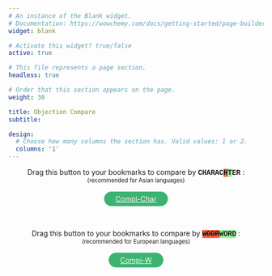 ```yaml
---
# An instance of the Blank widget.
# Documentation: https://wowchemy.com/docs/getting-started/page-builder/
widget: blank

# Activate this widget? true/false
active: true

# This file represents a page section.
headless: true

# Order that this section appears on the page.
weight: 30

title: Objection Compare
subtitle:

design:
  # Choose how many columns the section has. Valid values: 1 or 2.
  columns: '1'
---
```


<div style="display:flex;flex-direction:column;align-items:center;justify-content:center;">
<p style="margin:0;">
Drag this button to your bookmarks to compare by <span style="font-family: 'Courier New', monospace; background-color:white; font-weight: bold;">CHARAC<span style="background-color:tomato; text-decoration: line-through;">H</span><span style="background-color:palegreen;">T</span>ER</span> :
</p>
 <p style="margin:0; font-size: 80%;">
   (recommended for Asian languages)
 </p>
<a id="simiLink" onMouseOver="this.style.border='mediumaquamarine solid 3px'; this.style.color='aquamarine'"
   onMouseOut="this.style.border='transparent solid 3px'; this.style.color='snow'"
   style="color: snow; background-color: mediumseagreen; border: transparent solid 3px; padding: 3px 20px;border-radius: 15px; margin: 15px;"
href="javascript:%2F%2ACompi%20V1.0%2A%2F%0Aunit%20%3D%20%27char%27%3B%20%2F%2A%20%27char%27%7C%27word%27%20%2A%2F%0A%0A%2F%2AControl%20flow%20based%20on%20url%2A%2F%0AcurrentUrl%20%3D%20window.location.href%3B%0Aregex1%20%3D%20%2Fa3%5C.flit%5C.to%5C%2F%23%5C%2Farcade%5C%2Farcade-objection%2F%3B%0Aif%20%28regex1.test%28currentUrl%29%29%20%7B%0Amain%28%29%3B%0A%7D%20else%20%7B%0Aif%20%28window.confirm%28%60Go%20to%20arcade-objection%20page%3F%60%29%29%20%7B%0A%20%20%20%20window.location.href%3D%27https%3A%2F%2Fa3.flit.to%2F%23%2Farcade%2Farcade-objection%27%3B%0A%7D%3B%0A%7D%0A%0A%0Afunction%20main%28%29%20%7B%20%20%20%0A%20%20%20%20%2F%2A%20Guard%20from%20reloading%20%2A%2F%0A%20%20%20%20if%20%28document.getElementById%28%27diff1%27%29%29%20%7Breturn%7D%0A%0A%09%2F%2AAdd%20events%20%28needs%20reloading%20on%20in-app%20tab%20change%2A%2F%0A%09document.querySelector%28%27%5Brole%3D%22tablist%22%5D%27%29.setAttribute%28%27listener%27%2C%20%27true%27%29%3B%20%2F%2A%20navBar%20%2A%2F%0A%09document.querySelector%28%27%5Brole%3D%22tablist%22%5D%27%29.addEventListener%28%27click%27%2C%20ostinato%29%3B%0A%09document.getElementsByClassName%28%27fa-search%27%29%5B0%5D.parentNode.addEventListener%28%27click%27%2C%20ostinato%29%3B%20%2F%2A%20searchBtn%20%2A%2F%0A%09document.getElementsByTagName%28%27pagination%27%29%5B0%5D.childNodes%5B0%5D.addEventListener%28%27click%27%2C%20ostinato%29%3B%20%2F%2A%20pageNav%20%2A%2F%0A%09console.log%28%28document.querySelectorAll%28%27.btn-group-md%27%29%29%29%3B%0A%09if%20%28document.querySelectorAll%28%27.btn-group-md%27%29.length%20%3E%200%29%20%7B%0A%09document.querySelectorAll%28%27.btn-group-md%27%29%5B0%5D.addEventListener%28%27click%27%2C%20ostinato%29%3B%20%2F%2A%20image%20tab%27s%20sub-tab%20buttons%20%2A%2F%0A%09%7D%0A%09%0A%0A%0A%20%20%20%20%2F%2A%20Page%20setup%20%2A%2F%0A%20%20%20%20nestedTables%20%3D%20%5B...document.querySelectorAll%28%27tbody%20tbody%27%29%5D%3B%0A%20%20%20%20nestedTables.forEach%20%28%28t%2Ci%29%20%3D%3E%20%7B%0A%20%20%20%20%20%20%20%20let%20newRow%20%3D%20t.insertRow%28%29%3B%0A%20%20%20%20%20%20%20%20let%20newCell%20%3D%20newRow.insertCell%28%29%3B%0A%20%20%20%20%20%20%20%20%20%20%20%20newCell.classList.add%28%27text-left%27%29%3B%0A%20%20%20%20%20%20%20%20%20%20%20%20newCell.id%20%3D%20%27diff%27%20%2B%20i%3B%0A%20%20%20%20%20%20%20%20%20%20%20%20newCell.style%20%3D%20%27white-space%3Apre-wrap%3B%27%3B%0A%20%20%20%20%20%20%20%20let%20th%20%3D%20document.createElement%28%27th%27%29%3B%0A%20%20%20%20%20%20%20%20%20%20%20%20newRowHead%20%3D%20newRow.insertBefore%28th%2C%20newCell%29%3B%0A%20%20%20%20%20%20%20%20%20%20%20%20newRowHead.classList.add%28%27bg-muted%27%29%3B%0A%20%20%20%20%20%20%20%20let%20newText%20%3D%20document.createTextNode%28%27Score%27%29%3B%0A%20%20%20%20%20%20%20%20%20%20%20%20newRowHead.appendChild%28newText%29%3B%0A%0A%20%20%20%20%7D%29%3B%0A%0A%20%20%20%20%2F%2A%20Diff%20%2A%2F%0A%20%20%20%20nestedTables.forEach%20%28%28t%2Ci%29%20%3D%3E%20%7B%0A%20%20%20%20%20%20%20%20let%20fragment%20%3D%20document.createDocumentFragment%28%29%3B%0A%20%20%20%20%20%20%20%20%0A%20%20%20%20%20%20%20%20%2F%2A%20Get%20text%20and%20make%20array%20of%20words%20%28%22%20%22%29%20or%20characters%20%28%22%22%29%20%2A%2F%0A%20%20%20%20%20%20%20%20let%20oldText%2C%20newText%3B%0A%20%20%20%20%20%20%20%20if%20%28unit%20%3D%3D%20%27char%27%29%20%7B%0A%20%20%20%20%20%20%20%20%20%20%20%20oldText%20%3D%20t.getElementsByTagName%28%27tr%27%29%5Bt.rows.length%20-%203%5D.childNodes%5B3%5D.textContent.split%28%22%22%29%3B%0A%20%20%20%20%20%20%20%20%20%20%20%20newText%20%3D%20t.getElementsByTagName%28%27tr%27%29%5Bt.rows.length%20-%202%5D.childNodes%5B3%5D.textContent.split%28%22%22%29%3B%0A%20%20%20%20%20%20%20%20%7D%0A%0A%20%20%20%20%20%20%20%20if%20%28unit%20%3D%3D%20%27word%27%29%20%7B%0A%20%20%20%20%20%20%20%20%20%20%20%20oldText%20%3D%20t.getElementsByTagName%28%27tr%27%29%5Bt.rows.length%20-%203%5D.childNodes%5B3%5D.textContent.replaceAll%28%27%20%27%2C%20%27%20%C2%ABspace%C2%BB%20%27%29.replaceAll%28%27%5Cn%27%2C%20%27%20%5Cn%20%27%29.split%28%22%20%22%29%3B%0A%20%20%20%20%20%20%20%20%20%20%20%20newText%20%3D%20t.getElementsByTagName%28%27tr%27%29%5Bt.rows.length%20-%202%5D.childNodes%5B3%5D.textContent.replaceAll%28%27%20%27%2C%20%27%20%C2%ABspace%C2%BB%20%27%29.replaceAll%28%27%5Cn%27%2C%20%27%20%5Cn%20%27%29.split%28%22%20%22%29%3B%0A%20%20%20%20%20%20%20%20%7D%0A%20%20%20%20%20%20%20%20%0A%20%20%20%20%20%20%20%20%0A%20%20%20%20%20%20%20%20%0A%20%20%20%20%20%20%20%20%2F%2AGenerate%20diff%2A%2F%0A%20%20%20%20%20%20%20%20let%20diff%20%3D%20patienceDiff%28oldText%20%2C%20newText%29%3B%0A%0A%20%20%20%20%20%20%20%20%2F%2Alines%20are%20a%20property%20of%20the%20object%20returned%20by%20patienceDiff%2C%20in%20this%20case%3A%20words%20or%20characters%2A%2F%0A%20%20%20%20%20%20%20%20diff.lines.forEach%28%28o%29%20%3D%3E%20%7B%0A%20%20%20%20%20%20%20%20var%20color%20%3D%20%22%22%3B%0A%20%20%20%20%20%20%20%20var%20deco%20%3D%20%22%22%3B%0A%20%20%20%20%20%20%20%20%0A%20%20%20%20%20%20%20%20%2F%2AFormat%2A%2F%0A%20%20%20%20%20%20%20%20if%20%28o.aIndex%20%3C%200%29%20%7B%0A%20%20%20%20%20%20%20%20%20%20%20%20%2F%2AINSERTION%2A%2F%0A%20%20%20%20%20%20%20%20%20%20%20%20color%20%3D%20%27rgba%280%2C%20255%2C%200%2C%200.3%29%27%3B%0A%20%20%20%20%20%20%20%20%20%20%20%20deco%20%3D%20%27underline%27%3B%0A%20%20%20%20%20%20%20%20%20%20%20%20if%20%28o.line%20%3D%3D%20%22%5Cn%22%29%20%7Bo.line%20%3D%20%22%5B%E2%86%B5%5D%5Cn%22%7D%20%20%0A%20%20%20%20%20%20%20%20%0A%20%20%20%20%20%20%20%20%7D%20else%20if%20%28o.bIndex%20%3C%200%29%20%7B%0A%20%20%20%20%20%20%20%20%20%20%20%20%2F%2ADELETION%2A%2F%0A%20%20%20%20%20%20%20%20%20%20%20%20color%20%3D%20%27rgba%28255%2C%200%2C%200%2C%200.3%29%27%3B%0A%20%20%20%20%20%20%20%20%20%20%20%20deco%20%3D%20%27line-through%27%3B%0A%20%20%20%20%20%20%20%20%20%20%20%20if%20%28o.line%20%3D%3D%20%22%5Cn%22%29%20%7Bo.line%20%3D%20%22%5B%E2%86%B5%5D%22%7D%20%20%0A%20%20%20%20%20%20%20%20%7D%20%0A%0A%20%20%20%20%20%20%20%20span%20%3D%20document.createElement%28%27span%27%29%3B%0A%20%20%20%20%20%20%20%20span.style.backgroundColor%20%3D%20color%3B%0A%20%20%20%20%20%20%20%20span.style.textDecoration%20%3D%20deco%3B%0A%20%20%20%20%20%20%20%20if%20%28unit%20%3D%3D%20%27word%27%29%20%7Bo.line%20%3D%20o.line.replaceAll%28%27%C2%ABspace%C2%BB%27%2C%20%27%20%27%29%3B%7D%0A%20%20%20%20%20%20%20%20span.appendChild%28document.createTextNode%28o.line%29%29%3B%0A%20%20%20%20%20%20%20%20fragment.appendChild%28span%29%3B%0A%20%20%20%20%0A%20%20%20%20%0A%20%20%20%20%2F%2Adocument.getElementById%28%27diff%27%29.value%20%3D%20fragment%3B%2A%2F%0A%20%20%20%20document.getElementById%28%27diff%27%2B%20i%29.appendChild%28fragment%29%3B%0A%20%20%20%20%7D%29%3B%0A%20%20%20%20%7D%29%3B%0A%0A%20%20%20%20%2F%2ASimilarity%2A%2F%0A%20%20%20%20nestedTables.forEach%20%28%28t%29%20%3D%3E%20%7B%0A%20%20%20%20%20%20%20%20%2F%2AGet%20text%2A%2F%0A%20%20%20%20%20%20%20%20let%20oldText%20%3D%20t.getElementsByTagName%28%27tr%27%29%5Bt.rows.length%20-%203%5D.childNodes%5B3%5D.textContent%3B%0A%20%20%20%20%20%20%20%20let%20newText%20%3D%20t.getElementsByTagName%28%27tr%27%29%5Bt.rows.length%20-%202%5D.childNodes%5B3%5D.textContent%3B%0A%20%20%20%20%20%20%20%20%2F%2ACompare%2A%2F%0A%20%20%20%20%20%20%20%20var%20score%20%3D%20compareTwoStrings%28oldText%2C%20newText%29%3B%0A%20%20%20%20%20%20%20%20%2F%2ADisplay%20results%2A%2F%0A%20%20%20%20%20%20%20%20if%20%28score%20%3D%3D%20100%29%20%7Bt.getElementsByTagName%28%27tr%27%29%5Bt.rows.length%20-%201%5D.childNodes%5B0%5D.style.color%20%3D%20%27crimson%27%7D%0A%20%20%20%20%20%20%20%20let%20scoreCard%20%3D%20t.getElementsByTagName%28%27tr%27%29%5Bt.rows.length%20-%201%5D.childNodes%5B0%5D%3B%0A%20%20%20%20%20%20%20%20scoreCard.textContent%20%3D%20%60Simi%3A%20%24%7BpercentStyle%28score%29%7D%60%3B%0A%20%20%20%20%7D%29%3B%0A%7D%0A%0A%0Afunction%20ostinato%28%29%20%7B%0A%20%20%20%20setTimeout%28main%2C500%29%3B%0A%20%20%20%20setTimeout%28main%2C1200%29%3B%0A%20%20%20%20setTimeout%28main%2C2500%29%3B%0A%7D%0A%0Afunction%20patienceDiff%28aLines%2C%20bLines%2C%20diffPlusFlag%29%20%7B%0A%0A%20%20%20%20function%20findUnique%28arr%2C%20lo%2C%20hi%29%20%7B%0A%20%20%20%20%0A%20%20%20%20var%20lineMap%20%3D%20new%20Map%28%29%3B%0A%20%20%20%20%0A%20%20%20%20for%20%28let%20i%20%3D%20lo%3B%20i%20%3C%3D%20hi%3B%20i%2B%2B%29%20%7B%0A%20%20%20%20%20%20%20%20let%20line%20%3D%20arr%5Bi%5D%3B%0A%20%20%20%20%20%20%20%20if%20%28lineMap.has%28line%29%29%20%7B%0A%20%20%20%20%20%20%20%20lineMap.get%28line%29.count%2B%2B%3B%0A%20%20%20%20%20%20%20%20lineMap.get%28line%29.index%20%3D%20i%3B%0A%20%20%20%20%20%20%20%20%7D%20else%20%7B%0A%20%20%20%20%20%20%20%20lineMap.set%28line%2C%20%7Bcount%3A1%2C%20index%3A%20i%7D%29%3B%0A%20%20%20%20%20%20%20%20%7D%20%20%0A%20%20%20%20%7D%0A%20%20%20%20%0A%20%20%20%20lineMap.forEach%28%28val%2C%20key%2C%20map%29%20%3D%3E%20%7B%0A%20%20%20%20%20%20%20%20if%20%28val.count%20%21%3D%3D%201%29%20%7B%0A%20%20%20%20%20%20%20%20map.delete%28key%29%3B%0A%20%20%20%20%20%20%20%20%7D%20else%20%7B%0A%20%20%20%20%20%20%20%20map.set%28key%2C%20val.index%29%3B%0A%20%20%20%20%20%20%20%20%7D%0A%20%20%20%20%7D%29%3B%0A%20%20%20%20%0A%20%20%20%20return%20lineMap%3B%0A%20%20%20%20%7D%0A%0A%20%20%20%20function%20uniqueCommon%28aArray%2C%20aLo%2C%20aHi%2C%20bArray%2C%20bLo%2C%20bHi%29%20%7B%0A%20%20%20%20let%20ma%20%3D%20findUnique%28aArray%2C%20aLo%2C%20aHi%29%3B%0A%20%20%20%20let%20mb%20%3D%20findUnique%28bArray%2C%20bLo%2C%20bHi%29%3B%0A%20%20%20%20%0A%20%20%20%20ma.forEach%28%28val%2C%20key%2C%20map%29%20%3D%3E%20%7B%0A%20%20%20%20%20%20%20%20if%20%28mb.has%28key%29%29%20%7B%0A%20%20%20%20%20%20%20%20map.set%28key%2C%20%7BindexA%3A%20val%2C%20indexB%3A%20mb.get%28key%29%7D%29%3B%0A%20%20%20%20%20%20%20%20%7D%20else%20%7B%0A%20%20%20%20%20%20%20%20map.delete%28key%29%3B%0A%20%20%20%20%20%20%20%20%7D%0A%20%20%20%20%7D%29%3B%0A%20%20%20%20%0A%20%20%20%20return%20ma%3B%0A%20%20%20%20%7D%0A%0A%20%20%20%20function%20longestCommonSubsequence%28abMap%29%20%7B%0A%20%20%20%20%0A%20%20%20%20var%20ja%20%3D%20%5B%5D%3B%0A%20%20%20%20%0A%20%20%20%20abMap.forEach%28%28val%2C%20key%2C%20map%29%20%3D%3E%20%7B%0A%20%20%20%20%20%20%20%20let%20i%20%3D%200%3B%0A%20%20%20%20%20%20%20%20while%20%28ja%5Bi%5D%20%26%26%20ja%5Bi%5D%5Bja%5Bi%5D.length-1%5D.indexB%20%3C%20val.indexB%29%20%7B%0A%20%20%20%20%20%20%20%20i%2B%2B%3B%0A%20%20%20%20%20%20%20%20%7D%0A%20%20%20%20%20%20%20%20%0A%20%20%20%20%20%20%20%20if%20%28%21ja%5Bi%5D%29%20%7B%0A%20%20%20%20%20%20%20%20ja%5Bi%5D%20%3D%20%5B%5D%3B%0A%20%20%20%20%20%20%20%20%7D%0A%0A%20%20%20%20%20%20%20%20if%20%280%20%3C%20i%29%20%7B%0A%20%20%20%20%20%20%20%20val.prev%20%3D%20ja%5Bi-1%5D%5Bja%5Bi-1%5D.length%20-%201%5D%3B%0A%20%20%20%20%20%20%20%20%7D%0A%0A%20%20%20%20%20%20%20%20ja%5Bi%5D.push%28val%29%3B%0A%20%20%20%20%7D%29%3B%0A%20%20%20%20%0A%20%20%20%20var%20lcs%20%3D%20%5B%5D%3B%0A%20%20%20%20if%20%280%20%3C%20ja.length%29%20%7B%0A%20%20%20%20%20%20%20%20let%20n%20%3D%20ja.length%20-%201%3B%0A%20%20%20%20%20%20%20%20var%20lcs%20%3D%20%5Bja%5Bn%5D%5Bja%5Bn%5D.length%20-%201%5D%5D%3B%0A%20%20%20%20%20%20%20%20while%20%28lcs%5Blcs.length%20-%201%5D.prev%29%20%7B%0A%20%20%20%20%20%20%20%20lcs.push%28lcs%5Blcs.length%20-%201%5D.prev%29%3B%0A%20%20%20%20%20%20%20%20%7D%0A%20%20%20%20%7D%0A%20%20%20%20%0A%20%20%20%20return%20lcs.reverse%28%29%3B%0A%20%20%20%20%7D%0A%20%20%20%20let%20result%20%3D%20%5B%5D%3B%0A%20%20%20%20let%20deleted%20%3D%200%3B%0A%20%20%20%20let%20inserted%20%3D%200%3B%09%0A%20%20%20%20let%20aMove%20%3D%20%5B%5D%3B%0A%20%20%20%20let%20aMoveIndex%20%3D%20%5B%5D%3B%0A%20%20%20%20let%20bMove%20%3D%20%5B%5D%3B%0A%20%20%20%20let%20bMoveIndex%20%3D%20%5B%5D%3B%0A%20%20%20%20%0A%20%20%20%20function%20addToResult%28aIndex%2C%20bIndex%29%20%7B%0A%20%20%20%20%0A%20%20%20%20if%20%28bIndex%20%3C%200%29%20%7B%0A%20%20%20%20%20%20%20%20aMove.push%28aLines%5BaIndex%5D%29%3B%0A%20%20%20%20%20%20%20%20aMoveIndex.push%28result.length%29%3B%0A%20%20%20%20%20%20%20%20deleted%2B%2B%3B%0A%20%20%20%20%7D%20else%20if%20%28aIndex%20%3C%200%29%20%7B%0A%20%20%20%20%20%20%20%20bMove.push%28bLines%5BbIndex%5D%29%3B%0A%20%20%20%20%20%20%20%20bMoveIndex.push%28result.length%29%3B%0A%20%20%20%20%20%20%20%20inserted%2B%2B%3B%0A%20%20%20%20%7D%0A%0A%20%20%20%20result.push%28%7Bline%3A%200%20%3C%3D%20aIndex%20%3F%20aLines%5BaIndex%5D%20%3A%20bLines%5BbIndex%5D%2C%20aIndex%3A%20aIndex%2C%20bIndex%3A%20bIndex%7D%29%3B%0A%20%20%20%20%7D%0A%20%20%20%20%0A%20%20%20%20function%20addSubMatch%28aLo%2C%20aHi%2C%20bLo%2C%20bHi%29%20%7B%0A%20%20%20%20%0A%20%20%20%20while%20%28aLo%20%3C%3D%20aHi%20%26%26%20bLo%20%3C%3D%20bHi%20%26%26%20aLines%5BaLo%5D%20%3D%3D%3D%20bLines%5BbLo%5D%29%20%7B%0A%20%20%20%20%20%20%20%20addToResult%28aLo%2B%2B%2C%20bLo%2B%2B%29%3B%0A%20%20%20%20%7D%0A%0A%20%20%20%20let%20aHiTemp%20%3D%20aHi%3B%0A%20%20%20%20while%20%28aLo%20%3C%3D%20aHi%20%26%26%20bLo%20%3C%3D%20bHi%20%26%26%20aLines%5BaHi%5D%20%3D%3D%3D%20bLines%5BbHi%5D%29%20%7B%0A%20%20%20%20%20%20%20%20aHi--%3B%0A%20%20%20%20%20%20%20%20bHi--%3B%0A%20%20%20%20%7D%0A%20%20%20%20%0A%20%20%20%20let%20uniqueCommonMap%20%3D%20uniqueCommon%28aLines%2C%20aLo%2C%20aHi%2C%20bLines%2C%20bLo%2C%20bHi%29%3B%0A%20%20%20%20if%20%28uniqueCommonMap.size%20%3D%3D%3D%200%29%20%7B%0A%20%20%20%20%20%20%20%20while%20%28aLo%20%3C%3D%20aHi%29%20%7B%0A%20%20%20%20%20%20%20%20addToResult%28aLo%2B%2B%2C%20-1%29%3B%0A%20%20%20%20%20%20%20%20%7D%0A%20%20%20%20%20%20%20%20while%20%28bLo%20%3C%3D%20bHi%29%20%7B%0A%20%20%20%20%20%20%20%20addToResult%28-1%2C%20bLo%2B%2B%29%3B%0A%20%20%20%20%20%20%20%20%7D%20%20%20%20%0A%20%20%20%20%7D%20else%20%7B%0A%20%20%20%20%20%20%20%20recurseLCS%28aLo%2C%20aHi%2C%20bLo%2C%20bHi%2C%20uniqueCommonMap%29%3B%0A%20%20%20%20%7D%0A%20%20%20%20%0A%20%20%20%20while%20%28aHi%20%3C%20aHiTemp%29%20%7B%0A%20%20%20%20%20%20%20%20addToResult%28%2B%2BaHi%2C%20%2B%2BbHi%29%3B%0A%20%20%20%20%7D%20%0A%20%20%20%20%7D%0A%0A%20%20%20%20function%20recurseLCS%28aLo%2C%20aHi%2C%20bLo%2C%20bHi%2C%20uniqueCommonMap%29%20%7B%0A%20%20%20%20var%20x%20%3D%20longestCommonSubsequence%28uniqueCommonMap%20%7C%7C%20uniqueCommon%28aLines%2C%20aLo%2C%20aHi%2C%20bLines%2C%20bLo%2C%20bHi%29%29%3B%0A%20%20%20%20if%20%28x.length%20%3D%3D%3D%200%29%20%7B%0A%20%20%20%20%20%20%20%20addSubMatch%28aLo%2C%20aHi%2C%20bLo%2C%20bHi%29%3B%0A%20%20%20%20%7D%20else%20%7B%0A%20%20%20%20%20%20%20%20if%20%28aLo%20%3C%20x%5B0%5D.indexA%20%7C%7C%20bLo%20%3C%20x%5B0%5D.indexB%29%20%7B%0A%20%20%20%20%20%20%20%20addSubMatch%28aLo%2C%20x%5B0%5D.indexA-1%2C%20bLo%2C%20x%5B0%5D.indexB-1%29%3B%0A%20%20%20%20%20%20%20%20%7D%0A%0A%20%20%20%20%20%20%20%20let%20i%3B%0A%20%20%20%20%20%20%20%20for%20%28i%20%3D%200%3B%20i%20%3C%20x.length%20-%201%3B%20i%2B%2B%29%20%7B%0A%20%20%20%20%20%20%20%20addSubMatch%28x%5Bi%5D.indexA%2C%20x%5Bi%2B1%5D.indexA-1%2C%20x%5Bi%5D.indexB%2C%20x%5Bi%2B1%5D.indexB-1%29%3B%0A%20%20%20%20%20%20%20%20%7D%0A%20%20%20%20%20%20%20%20%0A%20%20%20%20%20%20%20%20if%20%28x%5Bi%5D.indexA%20%3C%3D%20aHi%20%7C%7C%20x%5Bi%5D.indexB%20%3C%3D%20bHi%29%20%7B%0A%20%20%20%20%20%20%20%20addSubMatch%28x%5Bi%5D.indexA%2C%20aHi%2C%20x%5Bi%5D.indexB%2C%20bHi%29%3B%0A%20%20%20%20%20%20%20%20%7D%0A%20%20%20%20%7D%0A%20%20%20%20%7D%0A%20%20%20%20%0A%20%20%20%20recurseLCS%280%2C%20aLines.length-1%2C%200%2C%20bLines.length-1%29%3B%0A%20%20%20%20%0A%20%20%20%20if%20%28diffPlusFlag%29%20%7B%0A%20%20%20%20return%20%7Blines%3A%20result%2C%20lineCountDeleted%3A%20deleted%2C%20lineCountInserted%3A%20inserted%2C%20lineCountMoved%3A%200%2C%20aMove%3A%20aMove%2C%20aMoveIndex%3A%20aMoveIndex%2C%20bMove%3A%20bMove%2C%20bMoveIndex%3A%20bMoveIndex%7D%3B%0A%20%20%20%20%7D%0A%20%20%20%20%0A%20%20%20%20return%20%7Blines%3A%20result%2C%20lineCountDeleted%3A%20deleted%2C%20lineCountInserted%3A%20inserted%2C%20lineCountMoved%3A0%7D%3B%0A%7D%0A%0A%0A%0A%0Afunction%20compareTwoStrings%28first%2C%20second%29%20%7B%0A%20%20%20%20first%20%3D%20first.replace%28%2F%5Cs%2B%2Fg%2C%20%27%27%29%3B%0A%20%20%20%20second%20%3D%20second.replace%28%2F%5Cs%2B%2Fg%2C%20%27%27%29%3B%0A%20%20%20%20%0A%20%20%20%20if%20%28first%20%3D%3D%3D%20second%29%20return%20100%3B%20%2F%2A%20identical%20or%20empty%20%2A%2F%0A%20%20%20%20if%20%28first.length%20%3C%202%20%7C%7C%20second.length%20%3C%202%29%20return%200%3B%20%2F%2A%20if%20either%20is%20a%200-letter%20or%201-letter%20string%20%2A%2F%0A%20%20%20%20%0A%20%20%20%20let%20firstBigrams%20%3D%20new%20Map%28%29%3B%0A%20%20%20%20for%20%28let%20i%20%3D%200%3B%20i%20%3C%20first.length%20-%201%3B%20i%2B%2B%29%20%7B%0A%20%20%20%20%20%20%20%20const%20bigram%20%3D%20first.substring%28i%2C%20i%20%2B%202%29%3B%0A%20%20%20%20%20%20%20%20const%20count%20%3D%20firstBigrams.has%28bigram%29%0A%20%20%20%20%20%20%20%20%20%20%20%20%3F%20firstBigrams.get%28bigram%29%20%2B%201%0A%20%20%20%20%20%20%20%20%20%20%20%20%3A%201%3B%0A%20%20%20%20%0A%20%20%20%20%20%20%20%20firstBigrams.set%28bigram%2C%20count%29%3B%0A%20%20%20%20%7D%3B%0A%20%20%20%20%0A%20%20%20%20let%20intersectionSize%20%3D%200%3B%0A%20%20%20%20for%20%28let%20i%20%3D%200%3B%20i%20%3C%20second.length%20-%201%3B%20i%2B%2B%29%20%7B%0A%20%20%20%20%20%20%20%20const%20bigram%20%3D%20second.substring%28i%2C%20i%20%2B%202%29%3B%0A%20%20%20%20%20%20%20%20const%20count%20%3D%20firstBigrams.has%28bigram%29%0A%20%20%20%20%20%20%20%20%20%20%20%20%3F%20firstBigrams.get%28bigram%29%0A%20%20%20%20%20%20%20%20%20%20%20%20%3A%200%3B%0A%20%20%20%20%0A%20%20%20%20%20%20%20%20if%20%28count%20%3E%200%29%20%7B%0A%20%20%20%20%20%20%20%20%20%20%20%20firstBigrams.set%28bigram%2C%20count%20-%201%29%3B%0A%20%20%20%20%20%20%20%20%20%20%20%20intersectionSize%2B%2B%3B%0A%20%20%20%20%20%20%20%20%7D%0A%20%20%20%20%7D%0A%20%20%20%20return%20%282.0%20%2A%20intersectionSize%29%20%2F%20%28first.length%20%2B%20second.length%20-%202%29%20%2A%20100%3B%0A%7D%0A%0A%0A%0Afunction%20percentStyle%28float%29%7B%0A%20%20%20%20return%20float.toFixed%282%29.replace%28%2F%5B.%2C%5D00%24%2F%2C%20%22%22%29%20%2B%20%27%25%27%3B%0A%7D">Compi-Char</a>
</div>

<div style="display:flex;flex-direction:column;align-items:center;justify-content:center;">
<p style="margin-bottom:0; margin-top:30px;">
Drag this button to your bookmarks to compare by <span style="font-family: 'Courier New', monospace; background-color:white; font-weight: bold;"><span style="background-color:tomato; text-decoration: line-through;">WODR</span><span style="background-color:palegreen;">WORD</span></span> :
</p>
 <p style="margin: 0; font-size: 80%;">
   (recommended for European languages)
 </p>
<a id="simiLink" onMouseOver="this.style.border='mediumaquamarine solid 3px'; this.style.color='aquamarine'"
   onMouseOut="this.style.border='transparent solid 3px'; this.style.color='snow'"
   style="color: snow; background-color: mediumseagreen; border: transparent solid 3px; padding: 3px 20px;border-radius: 15px; margin: 15px;"
href="javascript:%2F%2ACompi%20V1.0%2A%2F%0Aunit%20%3D%20%27word%27%3B%20%2F%2A%20%27char%27%7C%27word%27%20%2A%2F%0A%0A%2F%2AControl%20flow%20based%20on%20url%2A%2F%0AcurrentUrl%20%3D%20window.location.href%3B%0Aregex1%20%3D%20%2Fa3%5C.flit%5C.to%5C%2F%23%5C%2Farcade%5C%2Farcade-objection%2F%3B%0Aif%20%28regex1.test%28currentUrl%29%29%20%7B%0Amain%28%29%3B%0A%7D%20else%20%7B%0Aif%20%28window.confirm%28%60Go%20to%20arcade-objection%20page%3F%60%29%29%20%7B%0A%20%20%20%20window.location.href%3D%27https%3A%2F%2Fa3.flit.to%2F%23%2Farcade%2Farcade-objection%27%3B%0A%7D%3B%0A%7D%0A%0A%0Afunction%20main%28%29%20%7B%20%20%20%0A%20%20%20%20%2F%2A%20Guard%20from%20reloading%20%2A%2F%0A%20%20%20%20if%20%28document.getElementById%28%27diff1%27%29%29%20%7Breturn%7D%0A%0A%09%2F%2AAdd%20events%20%28needs%20reloading%20on%20in-app%20tab%20change%2A%2F%0A%09document.querySelector%28%27%5Brole%3D%22tablist%22%5D%27%29.setAttribute%28%27listener%27%2C%20%27true%27%29%3B%20%2F%2A%20navBar%20%2A%2F%0A%09document.querySelector%28%27%5Brole%3D%22tablist%22%5D%27%29.addEventListener%28%27click%27%2C%20ostinato%29%3B%0A%09document.getElementsByClassName%28%27fa-search%27%29%5B0%5D.parentNode.addEventListener%28%27click%27%2C%20ostinato%29%3B%20%2F%2A%20searchBtn%20%2A%2F%0A%09document.getElementsByTagName%28%27pagination%27%29%5B0%5D.childNodes%5B0%5D.addEventListener%28%27click%27%2C%20ostinato%29%3B%20%2F%2A%20pageNav%20%2A%2F%0A%09console.log%28%28document.querySelectorAll%28%27.btn-group-md%27%29%29%29%3B%0A%09if%20%28document.querySelectorAll%28%27.btn-group-md%27%29.length%20%3E%200%29%20%7B%0A%09document.querySelectorAll%28%27.btn-group-md%27%29%5B0%5D.addEventListener%28%27click%27%2C%20ostinato%29%3B%20%2F%2A%20image%20tab%27s%20sub-tab%20buttons%20%2A%2F%0A%09%7D%0A%09%0A%0A%0A%20%20%20%20%2F%2A%20Page%20setup%20%2A%2F%0A%20%20%20%20nestedTables%20%3D%20%5B...document.querySelectorAll%28%27tbody%20tbody%27%29%5D%3B%0A%20%20%20%20nestedTables.forEach%20%28%28t%2Ci%29%20%3D%3E%20%7B%0A%20%20%20%20%20%20%20%20let%20newRow%20%3D%20t.insertRow%28%29%3B%0A%20%20%20%20%20%20%20%20let%20newCell%20%3D%20newRow.insertCell%28%29%3B%0A%20%20%20%20%20%20%20%20%20%20%20%20newCell.classList.add%28%27text-left%27%29%3B%0A%20%20%20%20%20%20%20%20%20%20%20%20newCell.id%20%3D%20%27diff%27%20%2B%20i%3B%0A%20%20%20%20%20%20%20%20%20%20%20%20newCell.style%20%3D%20%27white-space%3Apre-wrap%3B%27%3B%0A%20%20%20%20%20%20%20%20let%20th%20%3D%20document.createElement%28%27th%27%29%3B%0A%20%20%20%20%20%20%20%20%20%20%20%20newRowHead%20%3D%20newRow.insertBefore%28th%2C%20newCell%29%3B%0A%20%20%20%20%20%20%20%20%20%20%20%20newRowHead.classList.add%28%27bg-muted%27%29%3B%0A%20%20%20%20%20%20%20%20let%20newText%20%3D%20document.createTextNode%28%27Score%27%29%3B%0A%20%20%20%20%20%20%20%20%20%20%20%20newRowHead.appendChild%28newText%29%3B%0A%0A%20%20%20%20%7D%29%3B%0A%0A%20%20%20%20%2F%2A%20Diff%20%2A%2F%0A%20%20%20%20nestedTables.forEach%20%28%28t%2Ci%29%20%3D%3E%20%7B%0A%20%20%20%20%20%20%20%20let%20fragment%20%3D%20document.createDocumentFragment%28%29%3B%0A%20%20%20%20%20%20%20%20%0A%20%20%20%20%20%20%20%20%2F%2A%20Get%20text%20and%20make%20array%20of%20words%20%28%22%20%22%29%20or%20characters%20%28%22%22%29%20%2A%2F%0A%20%20%20%20%20%20%20%20let%20oldText%2C%20newText%3B%0A%20%20%20%20%20%20%20%20if%20%28unit%20%3D%3D%20%27char%27%29%20%7B%0A%20%20%20%20%20%20%20%20%20%20%20%20oldText%20%3D%20t.getElementsByTagName%28%27tr%27%29%5Bt.rows.length%20-%203%5D.childNodes%5B3%5D.textContent.split%28%22%22%29%3B%0A%20%20%20%20%20%20%20%20%20%20%20%20newText%20%3D%20t.getElementsByTagName%28%27tr%27%29%5Bt.rows.length%20-%202%5D.childNodes%5B3%5D.textContent.split%28%22%22%29%3B%0A%20%20%20%20%20%20%20%20%7D%0A%0A%20%20%20%20%20%20%20%20if%20%28unit%20%3D%3D%20%27word%27%29%20%7B%0A%20%20%20%20%20%20%20%20%20%20%20%20oldText%20%3D%20t.getElementsByTagName%28%27tr%27%29%5Bt.rows.length%20-%203%5D.childNodes%5B3%5D.textContent.replaceAll%28%27%20%27%2C%20%27%20%C2%ABspace%C2%BB%20%27%29.replaceAll%28%27%5Cn%27%2C%20%27%20%5Cn%20%27%29.split%28%22%20%22%29%3B%0A%20%20%20%20%20%20%20%20%20%20%20%20newText%20%3D%20t.getElementsByTagName%28%27tr%27%29%5Bt.rows.length%20-%202%5D.childNodes%5B3%5D.textContent.replaceAll%28%27%20%27%2C%20%27%20%C2%ABspace%C2%BB%20%27%29.replaceAll%28%27%5Cn%27%2C%20%27%20%5Cn%20%27%29.split%28%22%20%22%29%3B%0A%20%20%20%20%20%20%20%20%7D%0A%20%20%20%20%20%20%20%20%0A%20%20%20%20%20%20%20%20%0A%20%20%20%20%20%20%20%20%0A%20%20%20%20%20%20%20%20%2F%2AGenerate%20diff%2A%2F%0A%20%20%20%20%20%20%20%20let%20diff%20%3D%20patienceDiff%28oldText%20%2C%20newText%29%3B%0A%0A%20%20%20%20%20%20%20%20%2F%2Alines%20are%20a%20property%20of%20the%20object%20returned%20by%20patienceDiff%2C%20in%20this%20case%3A%20words%20or%20characters%2A%2F%0A%20%20%20%20%20%20%20%20diff.lines.forEach%28%28o%29%20%3D%3E%20%7B%0A%20%20%20%20%20%20%20%20var%20color%20%3D%20%22%22%3B%0A%20%20%20%20%20%20%20%20var%20deco%20%3D%20%22%22%3B%0A%20%20%20%20%20%20%20%20%0A%20%20%20%20%20%20%20%20%2F%2AFormat%2A%2F%0A%20%20%20%20%20%20%20%20if%20%28o.aIndex%20%3C%200%29%20%7B%0A%20%20%20%20%20%20%20%20%20%20%20%20%2F%2AINSERTION%2A%2F%0A%20%20%20%20%20%20%20%20%20%20%20%20color%20%3D%20%27rgba%280%2C%20255%2C%200%2C%200.3%29%27%3B%0A%20%20%20%20%20%20%20%20%20%20%20%20deco%20%3D%20%27underline%27%3B%0A%20%20%20%20%20%20%20%20%20%20%20%20if%20%28o.line%20%3D%3D%20%22%5Cn%22%29%20%7Bo.line%20%3D%20%22%5B%E2%86%B5%5D%5Cn%22%7D%20%20%0A%20%20%20%20%20%20%20%20%0A%20%20%20%20%20%20%20%20%7D%20else%20if%20%28o.bIndex%20%3C%200%29%20%7B%0A%20%20%20%20%20%20%20%20%20%20%20%20%2F%2ADELETION%2A%2F%0A%20%20%20%20%20%20%20%20%20%20%20%20color%20%3D%20%27rgba%28255%2C%200%2C%200%2C%200.3%29%27%3B%0A%20%20%20%20%20%20%20%20%20%20%20%20deco%20%3D%20%27line-through%27%3B%0A%20%20%20%20%20%20%20%20%20%20%20%20if%20%28o.line%20%3D%3D%20%22%5Cn%22%29%20%7Bo.line%20%3D%20%22%5B%E2%86%B5%5D%22%7D%20%20%0A%20%20%20%20%20%20%20%20%7D%20%0A%0A%20%20%20%20%20%20%20%20span%20%3D%20document.createElement%28%27span%27%29%3B%0A%20%20%20%20%20%20%20%20span.style.backgroundColor%20%3D%20color%3B%0A%20%20%20%20%20%20%20%20span.style.textDecoration%20%3D%20deco%3B%0A%20%20%20%20%20%20%20%20if%20%28unit%20%3D%3D%20%27word%27%29%20%7Bo.line%20%3D%20o.line.replaceAll%28%27%C2%ABspace%C2%BB%27%2C%20%27%20%27%29%3B%7D%0A%20%20%20%20%20%20%20%20span.appendChild%28document.createTextNode%28o.line%29%29%3B%0A%20%20%20%20%20%20%20%20fragment.appendChild%28span%29%3B%0A%20%20%20%20%0A%20%20%20%20%0A%20%20%20%20%2F%2Adocument.getElementById%28%27diff%27%29.value%20%3D%20fragment%3B%2A%2F%0A%20%20%20%20document.getElementById%28%27diff%27%2B%20i%29.appendChild%28fragment%29%3B%0A%20%20%20%20%7D%29%3B%0A%20%20%20%20%7D%29%3B%0A%0A%20%20%20%20%2F%2ASimilarity%2A%2F%0A%20%20%20%20nestedTables.forEach%20%28%28t%29%20%3D%3E%20%7B%0A%20%20%20%20%20%20%20%20%2F%2AGet%20text%2A%2F%0A%20%20%20%20%20%20%20%20let%20oldText%20%3D%20t.getElementsByTagName%28%27tr%27%29%5Bt.rows.length%20-%203%5D.childNodes%5B3%5D.textContent%3B%0A%20%20%20%20%20%20%20%20let%20newText%20%3D%20t.getElementsByTagName%28%27tr%27%29%5Bt.rows.length%20-%202%5D.childNodes%5B3%5D.textContent%3B%0A%20%20%20%20%20%20%20%20%2F%2ACompare%2A%2F%0A%20%20%20%20%20%20%20%20var%20score%20%3D%20compareTwoStrings%28oldText%2C%20newText%29%3B%0A%20%20%20%20%20%20%20%20%2F%2ADisplay%20results%2A%2F%0A%20%20%20%20%20%20%20%20if%20%28score%20%3D%3D%20100%29%20%7Bt.getElementsByTagName%28%27tr%27%29%5Bt.rows.length%20-%201%5D.childNodes%5B0%5D.style.color%20%3D%20%27crimson%27%7D%0A%20%20%20%20%20%20%20%20let%20scoreCard%20%3D%20t.getElementsByTagName%28%27tr%27%29%5Bt.rows.length%20-%201%5D.childNodes%5B0%5D%3B%0A%20%20%20%20%20%20%20%20scoreCard.textContent%20%3D%20%60Simi%3A%20%24%7BpercentStyle%28score%29%7D%60%3B%0A%20%20%20%20%7D%29%3B%0A%7D%0A%0A%0Afunction%20ostinato%28%29%20%7B%0A%20%20%20%20setTimeout%28main%2C500%29%3B%0A%20%20%20%20setTimeout%28main%2C1200%29%3B%0A%20%20%20%20setTimeout%28main%2C2500%29%3B%0A%7D%0A%0Afunction%20patienceDiff%28aLines%2C%20bLines%2C%20diffPlusFlag%29%20%7B%0A%0A%20%20%20%20function%20findUnique%28arr%2C%20lo%2C%20hi%29%20%7B%0A%20%20%20%20%0A%20%20%20%20var%20lineMap%20%3D%20new%20Map%28%29%3B%0A%20%20%20%20%0A%20%20%20%20for%20%28let%20i%20%3D%20lo%3B%20i%20%3C%3D%20hi%3B%20i%2B%2B%29%20%7B%0A%20%20%20%20%20%20%20%20let%20line%20%3D%20arr%5Bi%5D%3B%0A%20%20%20%20%20%20%20%20if%20%28lineMap.has%28line%29%29%20%7B%0A%20%20%20%20%20%20%20%20lineMap.get%28line%29.count%2B%2B%3B%0A%20%20%20%20%20%20%20%20lineMap.get%28line%29.index%20%3D%20i%3B%0A%20%20%20%20%20%20%20%20%7D%20else%20%7B%0A%20%20%20%20%20%20%20%20lineMap.set%28line%2C%20%7Bcount%3A1%2C%20index%3A%20i%7D%29%3B%0A%20%20%20%20%20%20%20%20%7D%20%20%0A%20%20%20%20%7D%0A%20%20%20%20%0A%20%20%20%20lineMap.forEach%28%28val%2C%20key%2C%20map%29%20%3D%3E%20%7B%0A%20%20%20%20%20%20%20%20if%20%28val.count%20%21%3D%3D%201%29%20%7B%0A%20%20%20%20%20%20%20%20map.delete%28key%29%3B%0A%20%20%20%20%20%20%20%20%7D%20else%20%7B%0A%20%20%20%20%20%20%20%20map.set%28key%2C%20val.index%29%3B%0A%20%20%20%20%20%20%20%20%7D%0A%20%20%20%20%7D%29%3B%0A%20%20%20%20%0A%20%20%20%20return%20lineMap%3B%0A%20%20%20%20%7D%0A%0A%20%20%20%20function%20uniqueCommon%28aArray%2C%20aLo%2C%20aHi%2C%20bArray%2C%20bLo%2C%20bHi%29%20%7B%0A%20%20%20%20let%20ma%20%3D%20findUnique%28aArray%2C%20aLo%2C%20aHi%29%3B%0A%20%20%20%20let%20mb%20%3D%20findUnique%28bArray%2C%20bLo%2C%20bHi%29%3B%0A%20%20%20%20%0A%20%20%20%20ma.forEach%28%28val%2C%20key%2C%20map%29%20%3D%3E%20%7B%0A%20%20%20%20%20%20%20%20if%20%28mb.has%28key%29%29%20%7B%0A%20%20%20%20%20%20%20%20map.set%28key%2C%20%7BindexA%3A%20val%2C%20indexB%3A%20mb.get%28key%29%7D%29%3B%0A%20%20%20%20%20%20%20%20%7D%20else%20%7B%0A%20%20%20%20%20%20%20%20map.delete%28key%29%3B%0A%20%20%20%20%20%20%20%20%7D%0A%20%20%20%20%7D%29%3B%0A%20%20%20%20%0A%20%20%20%20return%20ma%3B%0A%20%20%20%20%7D%0A%0A%20%20%20%20function%20longestCommonSubsequence%28abMap%29%20%7B%0A%20%20%20%20%0A%20%20%20%20var%20ja%20%3D%20%5B%5D%3B%0A%20%20%20%20%0A%20%20%20%20abMap.forEach%28%28val%2C%20key%2C%20map%29%20%3D%3E%20%7B%0A%20%20%20%20%20%20%20%20let%20i%20%3D%200%3B%0A%20%20%20%20%20%20%20%20while%20%28ja%5Bi%5D%20%26%26%20ja%5Bi%5D%5Bja%5Bi%5D.length-1%5D.indexB%20%3C%20val.indexB%29%20%7B%0A%20%20%20%20%20%20%20%20i%2B%2B%3B%0A%20%20%20%20%20%20%20%20%7D%0A%20%20%20%20%20%20%20%20%0A%20%20%20%20%20%20%20%20if%20%28%21ja%5Bi%5D%29%20%7B%0A%20%20%20%20%20%20%20%20ja%5Bi%5D%20%3D%20%5B%5D%3B%0A%20%20%20%20%20%20%20%20%7D%0A%0A%20%20%20%20%20%20%20%20if%20%280%20%3C%20i%29%20%7B%0A%20%20%20%20%20%20%20%20val.prev%20%3D%20ja%5Bi-1%5D%5Bja%5Bi-1%5D.length%20-%201%5D%3B%0A%20%20%20%20%20%20%20%20%7D%0A%0A%20%20%20%20%20%20%20%20ja%5Bi%5D.push%28val%29%3B%0A%20%20%20%20%7D%29%3B%0A%20%20%20%20%0A%20%20%20%20var%20lcs%20%3D%20%5B%5D%3B%0A%20%20%20%20if%20%280%20%3C%20ja.length%29%20%7B%0A%20%20%20%20%20%20%20%20let%20n%20%3D%20ja.length%20-%201%3B%0A%20%20%20%20%20%20%20%20var%20lcs%20%3D%20%5Bja%5Bn%5D%5Bja%5Bn%5D.length%20-%201%5D%5D%3B%0A%20%20%20%20%20%20%20%20while%20%28lcs%5Blcs.length%20-%201%5D.prev%29%20%7B%0A%20%20%20%20%20%20%20%20lcs.push%28lcs%5Blcs.length%20-%201%5D.prev%29%3B%0A%20%20%20%20%20%20%20%20%7D%0A%20%20%20%20%7D%0A%20%20%20%20%0A%20%20%20%20return%20lcs.reverse%28%29%3B%0A%20%20%20%20%7D%0A%20%20%20%20let%20result%20%3D%20%5B%5D%3B%0A%20%20%20%20let%20deleted%20%3D%200%3B%0A%20%20%20%20let%20inserted%20%3D%200%3B%09%0A%20%20%20%20let%20aMove%20%3D%20%5B%5D%3B%0A%20%20%20%20let%20aMoveIndex%20%3D%20%5B%5D%3B%0A%20%20%20%20let%20bMove%20%3D%20%5B%5D%3B%0A%20%20%20%20let%20bMoveIndex%20%3D%20%5B%5D%3B%0A%20%20%20%20%0A%20%20%20%20function%20addToResult%28aIndex%2C%20bIndex%29%20%7B%0A%20%20%20%20%0A%20%20%20%20if%20%28bIndex%20%3C%200%29%20%7B%0A%20%20%20%20%20%20%20%20aMove.push%28aLines%5BaIndex%5D%29%3B%0A%20%20%20%20%20%20%20%20aMoveIndex.push%28result.length%29%3B%0A%20%20%20%20%20%20%20%20deleted%2B%2B%3B%0A%20%20%20%20%7D%20else%20if%20%28aIndex%20%3C%200%29%20%7B%0A%20%20%20%20%20%20%20%20bMove.push%28bLines%5BbIndex%5D%29%3B%0A%20%20%20%20%20%20%20%20bMoveIndex.push%28result.length%29%3B%0A%20%20%20%20%20%20%20%20inserted%2B%2B%3B%0A%20%20%20%20%7D%0A%0A%20%20%20%20result.push%28%7Bline%3A%200%20%3C%3D%20aIndex%20%3F%20aLines%5BaIndex%5D%20%3A%20bLines%5BbIndex%5D%2C%20aIndex%3A%20aIndex%2C%20bIndex%3A%20bIndex%7D%29%3B%0A%20%20%20%20%7D%0A%20%20%20%20%0A%20%20%20%20function%20addSubMatch%28aLo%2C%20aHi%2C%20bLo%2C%20bHi%29%20%7B%0A%20%20%20%20%0A%20%20%20%20while%20%28aLo%20%3C%3D%20aHi%20%26%26%20bLo%20%3C%3D%20bHi%20%26%26%20aLines%5BaLo%5D%20%3D%3D%3D%20bLines%5BbLo%5D%29%20%7B%0A%20%20%20%20%20%20%20%20addToResult%28aLo%2B%2B%2C%20bLo%2B%2B%29%3B%0A%20%20%20%20%7D%0A%0A%20%20%20%20let%20aHiTemp%20%3D%20aHi%3B%0A%20%20%20%20while%20%28aLo%20%3C%3D%20aHi%20%26%26%20bLo%20%3C%3D%20bHi%20%26%26%20aLines%5BaHi%5D%20%3D%3D%3D%20bLines%5BbHi%5D%29%20%7B%0A%20%20%20%20%20%20%20%20aHi--%3B%0A%20%20%20%20%20%20%20%20bHi--%3B%0A%20%20%20%20%7D%0A%20%20%20%20%0A%20%20%20%20let%20uniqueCommonMap%20%3D%20uniqueCommon%28aLines%2C%20aLo%2C%20aHi%2C%20bLines%2C%20bLo%2C%20bHi%29%3B%0A%20%20%20%20if%20%28uniqueCommonMap.size%20%3D%3D%3D%200%29%20%7B%0A%20%20%20%20%20%20%20%20while%20%28aLo%20%3C%3D%20aHi%29%20%7B%0A%20%20%20%20%20%20%20%20addToResult%28aLo%2B%2B%2C%20-1%29%3B%0A%20%20%20%20%20%20%20%20%7D%0A%20%20%20%20%20%20%20%20while%20%28bLo%20%3C%3D%20bHi%29%20%7B%0A%20%20%20%20%20%20%20%20addToResult%28-1%2C%20bLo%2B%2B%29%3B%0A%20%20%20%20%20%20%20%20%7D%20%20%20%20%0A%20%20%20%20%7D%20else%20%7B%0A%20%20%20%20%20%20%20%20recurseLCS%28aLo%2C%20aHi%2C%20bLo%2C%20bHi%2C%20uniqueCommonMap%29%3B%0A%20%20%20%20%7D%0A%20%20%20%20%0A%20%20%20%20while%20%28aHi%20%3C%20aHiTemp%29%20%7B%0A%20%20%20%20%20%20%20%20addToResult%28%2B%2BaHi%2C%20%2B%2BbHi%29%3B%0A%20%20%20%20%7D%20%0A%20%20%20%20%7D%0A%0A%20%20%20%20function%20recurseLCS%28aLo%2C%20aHi%2C%20bLo%2C%20bHi%2C%20uniqueCommonMap%29%20%7B%0A%20%20%20%20var%20x%20%3D%20longestCommonSubsequence%28uniqueCommonMap%20%7C%7C%20uniqueCommon%28aLines%2C%20aLo%2C%20aHi%2C%20bLines%2C%20bLo%2C%20bHi%29%29%3B%0A%20%20%20%20if%20%28x.length%20%3D%3D%3D%200%29%20%7B%0A%20%20%20%20%20%20%20%20addSubMatch%28aLo%2C%20aHi%2C%20bLo%2C%20bHi%29%3B%0A%20%20%20%20%7D%20else%20%7B%0A%20%20%20%20%20%20%20%20if%20%28aLo%20%3C%20x%5B0%5D.indexA%20%7C%7C%20bLo%20%3C%20x%5B0%5D.indexB%29%20%7B%0A%20%20%20%20%20%20%20%20addSubMatch%28aLo%2C%20x%5B0%5D.indexA-1%2C%20bLo%2C%20x%5B0%5D.indexB-1%29%3B%0A%20%20%20%20%20%20%20%20%7D%0A%0A%20%20%20%20%20%20%20%20let%20i%3B%0A%20%20%20%20%20%20%20%20for%20%28i%20%3D%200%3B%20i%20%3C%20x.length%20-%201%3B%20i%2B%2B%29%20%7B%0A%20%20%20%20%20%20%20%20addSubMatch%28x%5Bi%5D.indexA%2C%20x%5Bi%2B1%5D.indexA-1%2C%20x%5Bi%5D.indexB%2C%20x%5Bi%2B1%5D.indexB-1%29%3B%0A%20%20%20%20%20%20%20%20%7D%0A%20%20%20%20%20%20%20%20%0A%20%20%20%20%20%20%20%20if%20%28x%5Bi%5D.indexA%20%3C%3D%20aHi%20%7C%7C%20x%5Bi%5D.indexB%20%3C%3D%20bHi%29%20%7B%0A%20%20%20%20%20%20%20%20addSubMatch%28x%5Bi%5D.indexA%2C%20aHi%2C%20x%5Bi%5D.indexB%2C%20bHi%29%3B%0A%20%20%20%20%20%20%20%20%7D%0A%20%20%20%20%7D%0A%20%20%20%20%7D%0A%20%20%20%20%0A%20%20%20%20recurseLCS%280%2C%20aLines.length-1%2C%200%2C%20bLines.length-1%29%3B%0A%20%20%20%20%0A%20%20%20%20if%20%28diffPlusFlag%29%20%7B%0A%20%20%20%20return%20%7Blines%3A%20result%2C%20lineCountDeleted%3A%20deleted%2C%20lineCountInserted%3A%20inserted%2C%20lineCountMoved%3A%200%2C%20aMove%3A%20aMove%2C%20aMoveIndex%3A%20aMoveIndex%2C%20bMove%3A%20bMove%2C%20bMoveIndex%3A%20bMoveIndex%7D%3B%0A%20%20%20%20%7D%0A%20%20%20%20%0A%20%20%20%20return%20%7Blines%3A%20result%2C%20lineCountDeleted%3A%20deleted%2C%20lineCountInserted%3A%20inserted%2C%20lineCountMoved%3A0%7D%3B%0A%7D%0A%0A%0A%0A%0Afunction%20compareTwoStrings%28first%2C%20second%29%20%7B%0A%20%20%20%20first%20%3D%20first.replace%28%2F%5Cs%2B%2Fg%2C%20%27%27%29%3B%0A%20%20%20%20second%20%3D%20second.replace%28%2F%5Cs%2B%2Fg%2C%20%27%27%29%3B%0A%20%20%20%20%0A%20%20%20%20if%20%28first%20%3D%3D%3D%20second%29%20return%20100%3B%20%2F%2A%20identical%20or%20empty%20%2A%2F%0A%20%20%20%20if%20%28first.length%20%3C%202%20%7C%7C%20second.length%20%3C%202%29%20return%200%3B%20%2F%2A%20if%20either%20is%20a%200-letter%20or%201-letter%20string%20%2A%2F%0A%20%20%20%20%0A%20%20%20%20let%20firstBigrams%20%3D%20new%20Map%28%29%3B%0A%20%20%20%20for%20%28let%20i%20%3D%200%3B%20i%20%3C%20first.length%20-%201%3B%20i%2B%2B%29%20%7B%0A%20%20%20%20%20%20%20%20const%20bigram%20%3D%20first.substring%28i%2C%20i%20%2B%202%29%3B%0A%20%20%20%20%20%20%20%20const%20count%20%3D%20firstBigrams.has%28bigram%29%0A%20%20%20%20%20%20%20%20%20%20%20%20%3F%20firstBigrams.get%28bigram%29%20%2B%201%0A%20%20%20%20%20%20%20%20%20%20%20%20%3A%201%3B%0A%20%20%20%20%0A%20%20%20%20%20%20%20%20firstBigrams.set%28bigram%2C%20count%29%3B%0A%20%20%20%20%7D%3B%0A%20%20%20%20%0A%20%20%20%20let%20intersectionSize%20%3D%200%3B%0A%20%20%20%20for%20%28let%20i%20%3D%200%3B%20i%20%3C%20second.length%20-%201%3B%20i%2B%2B%29%20%7B%0A%20%20%20%20%20%20%20%20const%20bigram%20%3D%20second.substring%28i%2C%20i%20%2B%202%29%3B%0A%20%20%20%20%20%20%20%20const%20count%20%3D%20firstBigrams.has%28bigram%29%0A%20%20%20%20%20%20%20%20%20%20%20%20%3F%20firstBigrams.get%28bigram%29%0A%20%20%20%20%20%20%20%20%20%20%20%20%3A%200%3B%0A%20%20%20%20%0A%20%20%20%20%20%20%20%20if%20%28count%20%3E%200%29%20%7B%0A%20%20%20%20%20%20%20%20%20%20%20%20firstBigrams.set%28bigram%2C%20count%20-%201%29%3B%0A%20%20%20%20%20%20%20%20%20%20%20%20intersectionSize%2B%2B%3B%0A%20%20%20%20%20%20%20%20%7D%0A%20%20%20%20%7D%0A%20%20%20%20return%20%282.0%20%2A%20intersectionSize%29%20%2F%20%28first.length%20%2B%20second.length%20-%202%29%20%2A%20100%3B%0A%7D%0A%0A%0A%0Afunction%20percentStyle%28float%29%7B%0A%20%20%20%20return%20float.toFixed%282%29.replace%28%2F%5B.%2C%5D00%24%2F%2C%20%22%22%29%20%2B%20%27%25%27%3B%0A%7D">Compi-W</a>
</div>


        
